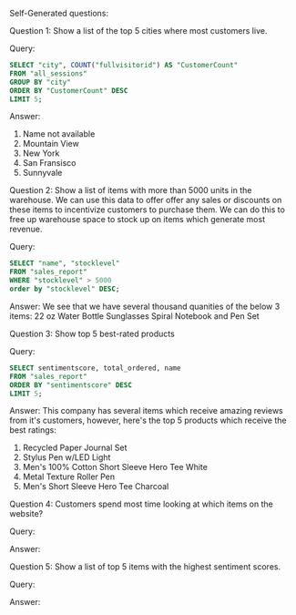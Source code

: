 Self-Generated questions:

Question 1: Show a list of the top 5 cities where most customers live.

Query:
```SQL
SELECT "city", COUNT("fullvisitorid") AS "CustomerCount"
FROM "all_sessions"
GROUP BY "city"
ORDER BY "CustomerCount" DESC
LIMIT 5;
```

Answer: 
1. Name not available
2. Mountain View
3. New York
4. San Fransisco
5. Sunnyvale


Question 2: Show a list of items with more than 5000 units in the warehouse. We can use this data to offer offer any sales or discounts on these items to incentivize customers to purchase them. We can do this to free up warehouse space to stock up on items which generate most revenue.

Query:
```SQL
SELECT "name", "stocklevel"
FROM "sales_report"
WHERE "stocklevel" > 5000 
order by "stocklevel" DESC;
```

Answer:
We see that we have several thousand quanities of the below 3 items:
22 oz Water Bottle
Sunglasses
Spiral Notebook and Pen Set

Question 3: Show top 5 best-rated products

Query:
```SQL
SELECT sentimentscore, total_ordered, name
FROM "sales_report"
ORDER BY "sentimentscore" DESC
LIMIT 5;
```

Answer:
This company has several items which receive amazing reviews from it's customers, however, here's the top 5 products which receive the best ratings:
1. Recycled Paper Journal Set
2. Stylus Pen w/LED Light
3. Men's 100% Cotton Short Sleeve Hero Tee White
4. Metal Texture Roller Pen
5. Men's Short Sleeve Hero Tee Charcoal


Question 4: Customers spend most time looking at which items on the website?

Query:

Answer:



Question 5: Show a list of top 5 items with the highest sentiment scores.

Query:

Answer:

